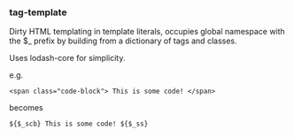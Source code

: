 ### tag-template

Dirty HTML templating in template literals, occupies global namespace with the $_ prefix by building from a dictionary of tags and classes.

Uses lodash-core for simplicity.

e.g.

```
<span class="code-block"> This is some code! </span>
```

becomes

```
${$_scb} This is some code! ${$_ss}
```
